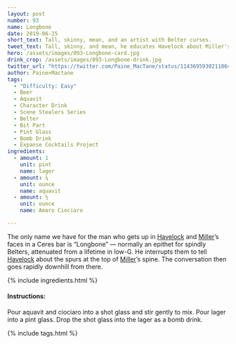 ```yaml
---
layout: post
number: 93
name: Longbone
date: 2019-06-25
short_text: Tall, skinny, mean, and an artist with Belter curses.
tweet_text: Tall, skinny, and mean, he educates Havelock about Miller's Belter "tell". The actor antagonizes Miller believably, then spews a beautiful string of Belter curses as he is dragged off. Wish we knew his name!
hero: /assets/images/093-Longbone-card.jpg
drink_crop: /assets/images/093-Longbone-drink.jpg
twitter_url: "https://twitter.com/Paine_MacTane/status/1143695930211864576"
author: Paine×Mactane
tags:
  - "Difficulty: Easy"
  - Beer
  - Aquavit
  - Character Drink
  - Scene Stealers Series
  - Belter
  - Bit Part
  - Pint Glass
  - Bomb Drink
  - Expanse Cocktails Project
ingredients:
  - amount: 1
    unit: pint
    name: lager
  - amount: ¾
    unit: ounce
    name: aquavit
  - amount: ½
    unit: ounce
    name: Amaro Ciociaro

---
```


The only name we have for the man who gets up in [Havelock](/cocktails/2017/10/31/dimitri-havelock/) and [Miller](/cocktails/2018/05/31/josephus-miller/)’s faces in a Ceres bar is “Longbone” — normally an epithet for spindly Belters, attenuated from a lifetime in low-G. He interrupts them to tell [Havelock](/cocktails/2017/10/31/dimitri-havelock/) about the spurs at the top of [Miller](/cocktails/2018/05/31/josephus-miller/)’s spine. The conversation then goes rapidly downhill from there.

{% include ingredients.html %}

#### Instructions:

Pour aquavit and ciociaro into a shot glass and stir gently to mix. Pour lager into a pint glass. Drop the shot glass into the lager as a bomb drink.

{% include tags.html %}
